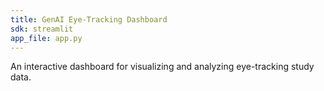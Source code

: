 ```yaml
---
title: GenAI Eye-Tracking Dashboard
sdk: streamlit
app_file: app.py
---
```


An interactive dashboard for visualizing and analyzing eye-tracking study data.